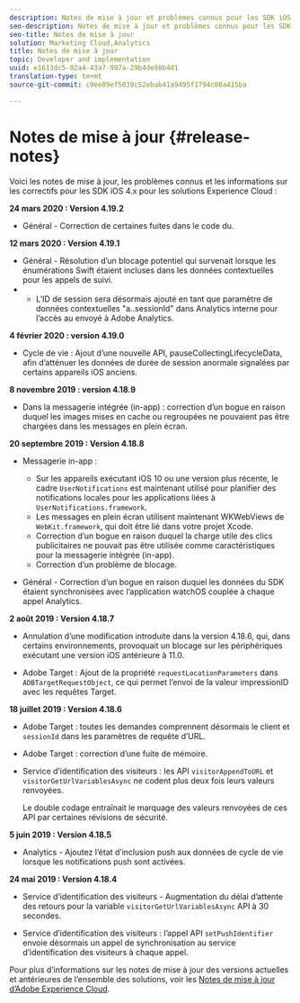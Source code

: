 ```yaml
---
description: Notes de mise à jour et problèmes connus pour les SDK iOS 4.x pour les solutions Experience Cloud.
seo-description: Notes de mise à jour et problèmes connus pour les SDK iOS 4.x pour les solutions Experience Cloud.
seo-title: Notes de mise à jour
solution: Marketing Cloud,Analytics
title: Notes de mise à jour
topic: Developer and implementation
uuid: e1613dc5-02a4-43a7-997a-29b4de98b4d1
translation-type: tm+mt
source-git-commit: c9ee89ef5039c52ebab41a9495f1794c08a415ba

---
```



# Notes de mise à jour {#release-notes}

Voici les notes de mise à jour, les problèmes connus et les informations sur les correctifs pour les SDK iOS 4.x pour les solutions Experience Cloud :

**24 mars 2020 : Version 4.19.2**

* Général - Correction de certaines fuites dans le code  du.

**12 mars 2020 : Version 4.19.1**

* Général - Résolution d’un blocage potentiel qui survenait lorsque les énumérations Swift étaient incluses dans les données contextuelles pour les appels de suivi.
* - L’ID de session  sera désormais ajouté en tant que paramètre de données contextuelles &quot;a..sessionId&quot; dans Analytics interne pour l’accès au envoyé à Adobe Analytics.

**4 février 2020 : version 4.19.0**

* Cycle de vie : Ajout d’une nouvelle API, pauseCollectingLifecycleData, afin d’atténuer les données de durée de session anormale signalées par certains appareils iOS anciens.

**8 novembre 2019 : version 4.18.9**

* Dans la messagerie intégrée (in-app) : correction d’un bogue en raison duquel les images mises en cache ou regroupées ne pouvaient pas être chargées dans les messages en plein écran.

**20 septembre 2019 : Version 4.18.8**

* Messagerie in-app :

   * Sur les appareils exécutant iOS 10 ou une version plus récente, le cadre `UserNotifications` est maintenant utilisé pour planifier des notifications locales pour les applications liées à `UserNotifications.framework`.
   * Les messages en plein écran utilisent maintenant WKWebViews de `WebKit.framework`, qui doit être lié dans votre projet Xcode.
   * Correction d’un bogue en raison duquel la charge utile des clics publicitaires ne pouvait pas être utilisée comme caractéristiques pour la messagerie intégrée (in-app).
   * Correction d’un problème de blocage.

* Général - Correction d’un bogue en raison duquel les données du SDK étaient synchronisées avec l’application watchOS couplée à chaque appel Analytics.

**2 août 2019 : Version 4.18.7**

* Annulation d’une modification introduite dans la version 4.18.6, qui, dans certains environnements, provoquait un blocage sur les périphériques exécutant une version iOS antérieure à 11.0.

* Adobe Target : Ajout de la propriété `requestLocationParameters` dans `ADBTargetRequestObject`, ce qui permet l’envoi de la valeur impressionID avec les requêtes Target.

**18 juillet 2019 : Version 4.18.6**

* Adobe Target : toutes les demandes comprennent désormais le client et `sessionId` dans les paramètres de requête d’URL.
* Adobe Target : correction d’une fuite de mémoire.
* Service d’identification des visiteurs : les API `visitorAppendToURL` et `visitorGetUrlVariablesAsync` ne codent plus deux fois leurs valeurs renvoyées.

   Le double codage entraînait le marquage des valeurs renvoyées de ces API par certaines révisions de sécurité.

**5 juin 2019 : Version 4.18.5**

* Analytics - Ajoutez l’état d’inclusion push aux données de cycle de vie lorsque les notifications push sont activées.

**24 mai 2019 : Version 4.18.4**

* Service d’identification des visiteurs - Augmentation du délai d’attente des retours pour la variable
   `visitorGetUrlVariablesAsync` API à 30 secondes.

* Service d’identification des visiteurs : l’appel API `setPushIdentifier` envoie désormais un appel de synchronisation au service d’identification des visiteurs à chaque appel.

Pour plus d’informations sur les notes de mise à jour des versions actuelles et antérieures de l’ensemble des solutions, voir les [Notes de mise à jour d’Adobe Experience Cloud](https://marketing.adobe.com/resources/help/fr_FR/whatsnew/).
